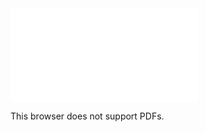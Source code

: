 <object data="./Presentation.pdf" type="application/pdf" width="700px" height="700px">
    <embed src="./Presentation.pdf">
        <p>This browser does not support PDFs.</p>
    </embed>
</object>
